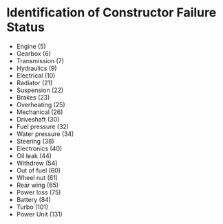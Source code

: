 # Identification of Constructor Failure Status

- Engine (5)
- Gearbox (6)
- Transmission (7)
- Hydraulics (9)
- Electrical (10)
- Radiator (21)
- Suspension (22)
- Brakes (23)
- Overheating (25)
- Mechanical (26)
- Driveshaft (30)
- Fuel pressure (32)
- Water pressure (34)
- Steering (38)
- Electronics (40)
- Oil leak (44)
- Withdrew (54)
- Out of fuel (60)
- Wheel nut (61)
- Rear wing (65)
- Power loss (75)
- Battery (84)
- Turbo (101)
- Power Unit (131)
